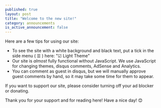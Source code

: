 ```yaml
---
published: true
layout: post
title: "Welcome to the new site!"
category: announcements
is_active_announcement: false
---
```

Here are a few tips for using our site:

* To see the site with a white background and black text, put a tick  in the side menu ( ☰ ) here: "☑ Light Theme"
* Our site is *almost* fully functional without JavaScript. We use JavaScript for changing themes, disqus comments, AdSense and Analytics.
* You can comment as guest in disqus, but we will manually approve guest comments by hand, so it may take some time for them to appear.

If you want to support our site, please consider turning off your ad blocker or donating.

Thank you for your support and for reading here! Have a nice day! 😊
